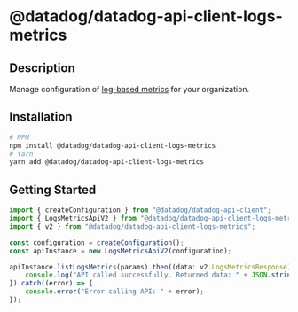 # @datadog/datadog-api-client-logs-metrics

## Description

Manage configuration of [log-based metrics](https://app.datadoghq.com/logs/pipelines/generate-metrics) for your organization.

## Installation

```sh
# NPM
npm install @datadog/datadog-api-client-logs-metrics
# Yarn
yarn add @datadog/datadog-api-client-logs-metrics
```

## Getting Started
```ts
import { createConfiguration } from "@datadog/datadog-api-client";
import { LogsMetricsApiV2 } from "@datadog/datadog-api-client-logs-metrics";
import { v2 } from "@datadog/datadog-api-client-logs-metrics";

const configuration = createConfiguration();
const apiInstance = new LogsMetricsApiV2(configuration);

apiInstance.listLogsMetrics(params).then((data: v2.LogsMetricsResponse) => {
    console.log("API called successfully. Returned data: " + JSON.stringify(data));
}).catch((error) => {
    console.error("Error calling API: " + error);
});
```